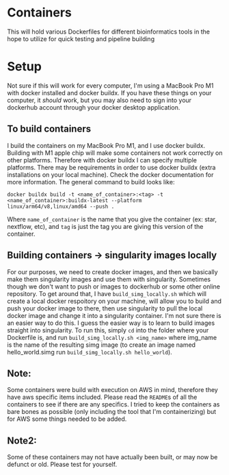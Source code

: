 # Containers
This will hold various Dockerfiles for different bioinformatics tools in the hope to utilize for quick testing and pipeline building

# Setup
Not sure if this will work for every computer, I'm using a MacBook Pro M1 with docker installed and docker buildx. If you have these things on your computer, it *should* work, but you may also need to sign into your dockerhub account through your docker desktop application.

## To build containers
I build the containers on my MacBook Pro M1, and I use docker buildx. Building with M1 apple chip will make some containers not work correctly on other platforms. Therefore with docker buildx I can specify multiple platforms. There may be requirements in order to use docker buildx (extra installations on your local machine). Check the docker documentation for more information. The general command to build looks like:
```
docker buildx build -t <name_of_container>:<tag> -t <name_of_container>:buildx-latest --platform linux/arm64/v8,linux/amd64 --push .
```
Where `name_of_container` is the name that you give the container (ex: star, nextflow, etc), and `tag` is just the tag you are giving this version of the container. 

## Building containers -> singularity images locally
For our purposes, we need to create docker images, and then we basically make them singularity images and use them with singularity. Sometimes though we don't want to push or images to dockerhub or some other online repository. To get around that, I have `build_simg_locally.sh` which will create a local docker respoitory on your machine, will allow you to build and push your docker image to there, then use singularity to pull the local docker image and change it into a singularity container. I'm not sure there is an easier way to do this. I guess the easier way is to learn to build images straight into singularity. To run this, simply `cd` into the folder where your Dockerfile is, and run `build_simg_locally.sh <img_name>` where img_name is the name of the resulting simg image (to create an image named hello_world.simg run `build_simg_locally.sh hello_world`).

## Note:
Some containers were build with execution on AWS in mind, therefore they have aws specific items included. Please read the `README`s of all the containers to see if there are any specifics. I tried to keep the containers as bare bones as possible (only including the tool that I'm containerizing) but for AWS some things needed to be added.

## Note2:
Some of these containers may not have actually been built, or may now be defunct or old. Please test for yourself.
